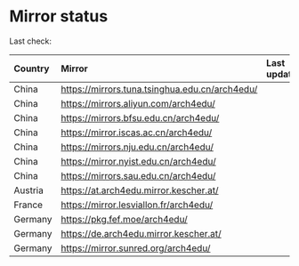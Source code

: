 <script src="./time.js"></script>
# Mirror status
Last check: <script type="text/javascript">localize(1699946160.5606267);</script>

|Country|Mirror|Last update|
|:------|:-----|:----------|
|China|https://mirrors.tuna.tsinghua.edu.cn/arch4edu/|<script type="text/javascript">localize(1699900214);</script>|
|China|https://mirrors.aliyun.com/arch4edu/|<script type="text/javascript">localize(1699900214);</script>|
|China|https://mirrors.bfsu.edu.cn/arch4edu/|<script type="text/javascript">localize(1699900214);</script>|
|China|https://mirror.iscas.ac.cn/arch4edu/|<script type="text/javascript">localize(1699900214);</script>|
|China|https://mirrors.nju.edu.cn/arch4edu/|<script type="text/javascript">localize(1699900214);</script>|
|China|https://mirror.nyist.edu.cn/arch4edu/|<script type="text/javascript">localize(1699900214);</script>|
|China|https://mirrors.sau.edu.cn/arch4edu/|<script type="text/javascript">localize(1699900214);</script>|
|Austria|https://at.arch4edu.mirror.kescher.at/|<script type="text/javascript">localize(1699943562);</script>|
|France|https://mirror.lesviallon.fr/arch4edu/|<script type="text/javascript">localize(1699900214);</script>|
|Germany|https://pkg.fef.moe/arch4edu/|<script type="text/javascript">localize(1699943562);</script>|
|Germany|https://de.arch4edu.mirror.kescher.at/|<script type="text/javascript">localize(1699943562);</script>|
|Germany|https://mirror.sunred.org/arch4edu/|<script type="text/javascript">localize(1699943562);</script>|

<script src="./tablefilter/tablefilter.js"></script>
<script src="./table.js"></script>